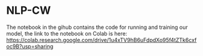 # NLP-CW

The notebook in the gihub contains the code for running and training our model, the link to the notebook on Colab is here: https://colab.research.google.com/drive/1u4xTV9hB6uFdpdXo95f4tZTk6cxfoc9B?usp=sharing
